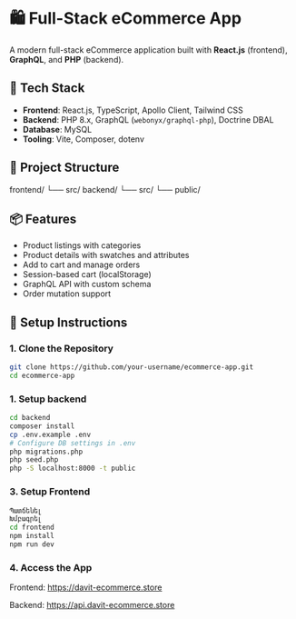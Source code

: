 # 🛍️ Full-Stack eCommerce App

A modern full-stack eCommerce application built with **React.js** (frontend), **GraphQL**, and **PHP** (backend).

## 🚀 Tech Stack

- **Frontend**: React.js, TypeScript, Apollo Client, Tailwind CSS
- **Backend**: PHP 8.x, GraphQL (`webonyx/graphql-php`), Doctrine DBAL
- **Database**: MySQL
- **Tooling**: Vite, Composer, dotenv

## 📂 Project Structure
frontend/
└── src/
backend/
└── src/
└── public/

## 📦 Features

- Product listings with categories
- Product details with swatches and attributes
- Add to cart and manage orders
- Session-based cart (localStorage)
- GraphQL API with custom schema
- Order mutation support

## 🔧 Setup Instructions

### 1. Clone the Repository

```bash
git clone https://github.com/your-username/ecommerce-app.git
cd ecommerce-app
```

### 1. Setup backend

```bash
cd backend
composer install
cp .env.example .env
# Configure DB settings in .env
php migrations.php
php seed.php
php -S localhost:8000 -t public
```

### 3. Setup Frontend

```bash
Պատճենել
Խմբագրել
cd frontend
npm install
npm run dev
```

### 4. Access the App

Frontend: https://davit-ecommerce.store

Backend: https://api.davit-ecommerce.store
